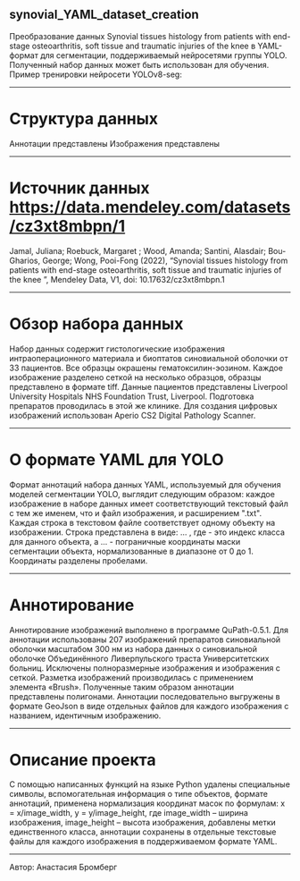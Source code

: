 ## synovial_YAML_dataset_creation
Преобразование данных Synovial tissues histology from patients with end-stage osteoarthritis, soft tissue and traumatic injuries of the knee в YAML-формат для сегментации, поддерживаемый нейросетями группы YOLO. Полученный набор данных может быть использован для обучения. Пример тренировки нейросети YOLOv8-seg:
______________________________________________________________________________
# Структура данных
Аннотации представлены 
Изображения представлены

______________________________________________________________________________
# Источник данных https://data.mendeley.com/datasets/cz3xt8mbpn/1
Jamal, Juliana; Roebuck, Margaret ; Wood, Amanda; Santini, Alasdair; Bou-Gharios, George; Wong, Pooi-Fong (2022), “Synovial tissues histology from patients with end-stage osteoarthritis, soft tissue and traumatic injuries of the knee ”, Mendeley Data, V1, doi: 10.17632/cz3xt8mbpn.1
______________________________________________________________________________
# Обзор набора данных
Набор данных содержит гистологические изображения интраоперационного материала и биоптатов синовиальной оболочки от 33 пациентов. Все образцы окрашены гематоксилин-эозином. Каждое изображение разделено сеткой на несколько образцов, образцы  представлено в формате tiff. Данные пациентов представлены Liverpool University Hospitals NHS Foundation Trust, Liverpool. Подготовка препаратов проводилась в этой же клинике. Для создания цифровых 
изображений использован Aperio CS2 Digital Pathology Scanner.
______________________________________________________________________________
# О формате YAML для YOLO
Формат аннотаций набора данных YAML, используемый для обучения моделей 
сегментации YOLO, выглядит следующим образом: каждое изображение в наборе данных 
имеет соответствующий текстовый файл с тем же именем, что и файл изображения, и 
расширением ".txt". Каждая строка в текстовом файле соответствует одному объекту на изображении. Строка представлена в виде: <class-index> <x1> <y1> <x2> <y2> ... <xn> <yn>, где <class-index> - это индекс класса для данного объекта, а <x1> <y1> <x2> <y2> ... <xn> <yn> -пограничные координаты маски сегментации объекта, нормализованные в диапазоне от 0 до 1. Координаты разделены пробелами. 
______________________________________________________________________________
# Аннотирование 
Аннотирование изображений выполнено в программе QuPath-0.5.1.
Для аннотации использованы 207 изображений препаратов синовиальной оболочки 
масштабом 300 нм из набора данных о синовиальной оболочке Объединённого Ливерпульского траста Университетских больниц. Исключены полноразмерные изображения и изображения с сеткой. Разметка изображений производилась с применением элемента «Brush». Полученные таким образом аннотации представлены полигонами. Аннотации последовательно выгружены в формате GeoJson в виде отдельных файлов для каждого изображения с названием, идентичным изображению.
______________________________________________________________________________
# Описание проекта
С помощью написанных функций на языке Python удалены специальные символы, вспомогательная информация о типе объектов, формате аннотаций, применена нормализация координат масок по формулам: x = x/image_width, y = y/image_height, где image_width – ширина изображения, image_height – высота изображения, добавлены метки единственного класса, аннотации сохранены в отдельные текстовые файлы для каждого изображения в поддерживаемом формате YAML. 
______________________________________________________________________________
Автор: Анастасия Бромберг 